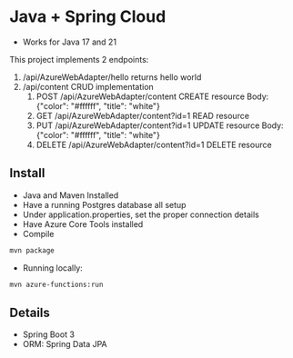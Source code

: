 # Java + Spring Cloud

- Works for Java 17 and 21

This project implements 2 endpoints:
1. /api/AzureWebAdapter/hello returns hello world
1. /api/content CRUD implementation
    1. POST /api/AzureWebAdapter/content CREATE resource Body: {"color": "#ffffff", "title": "white"}
    1. GET /api/AzureWebAdapter/content?id=1 READ resource
    1. PUT /api/AzureWebAdapter/content?id=1 UPDATE resource Body: {"color": "#ffffff", "title": "white"}
    1. DELETE /api/AzureWebAdapter/content?id=1 DELETE resource

## Install

- Java and Maven Installed
- Have a running Postgres database all setup
- Under application.properties, set the proper connection details
- Have Azure Core Tools installed
- Compile
```sh
mvn package
```
- Running locally:
```sh
mvn azure-functions:run
```

##

## Details
- Spring Boot 3
- ORM: Spring Data JPA
